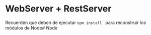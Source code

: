 # WebServer + RestServer

Recuerden que deben de ejecutar ```npm install ``` para reconstruir los módulos de Node#   N o d e  
 